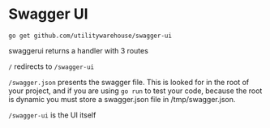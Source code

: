 # Swagger UI

`go get github.com/utilitywarehouse/swagger-ui`

swaggerui returns a handler with 3 routes

`/` redirects to `/swagger-ui`

`/swagger.json` presents the swagger file. This is looked for in the root of your project, and if you are using `go run` to test your code, because the root is dynamic you must store a swagger.json file in /tmp/swagger.json.

`/swagger-ui` is the UI itself

